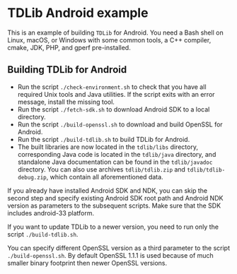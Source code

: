 # TDLib Android example

This is an example of building `TDLib` for Android.
You need a Bash shell on Linux, macOS, or Windows with some common tools, a C++ compiler, cmake, JDK, PHP, and gperf pre-installed.

## Building TDLib for Android

* Run the script `./check-environment.sh` to check that you have all required Unix tools and Java utilities. If the script exits with an error message, install the missing tool.
* Run the script `./fetch-sdk.sh` to download Android SDK to a local directory.
* Run the script `./build-openssl.sh` to download and build OpenSSL for Android.
* Run the script `./build-tdlib.sh` to build TDLib for Android.
* The built libraries are now located in the `tdlib/libs` directory, corresponding Java code is located in the `tdlib/java` directory, and standalone Java documentation can be found in the `tdlib/javadoc` directory. You can also use archives `tdlib/tdlib.zip` and `tdlib/tdlib-debug.zip`, which contain all aforementioned data.

If you already have installed Android SDK and NDK, you can skip the second step and specify existing Android SDK root path and Android NDK version as parameters to the subsequent scripts. Make sure that the SDK includes android-33 platform.

If you want to update TDLib to a newer version, you need to run only the script `./build-tdlib.sh`.

You can specify different OpenSSL version as a third parameter to the script `./build-openssl.sh`. By default OpenSSL 1.1.1 is used because of much smaller binary footprint then newer OpenSSL versions.
